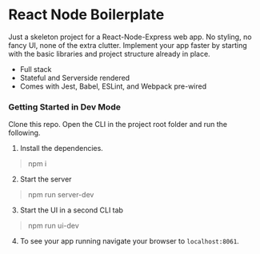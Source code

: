 # React Node Boilerplate  

Just a skeleton project for a React-Node-Express web app.  No styling, no fancy UI, none of the extra clutter.  Implement your app faster by starting with the basic libraries and project structure already in place.
* Full stack
* Stateful and Serverside rendered
* Comes with Jest, Babel, ESLint, and Webpack pre-wired

### Getting Started in Dev Mode
Clone this repo.  Open the CLI in the project root folder and run the following.
1. Install the dependencies. 
> npm i
2. Start the server
> npm run server-dev
3. Start the UI in a second CLI tab
> npm run ui-dev
4. To see your app running navigate your browser to `localhost:8061`.
